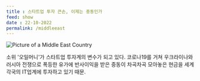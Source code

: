 ```yaml
---
title : 스타트업 투자 큰손, 이제는 중동인가
feed: show
date : 22-10-2022
permalink: /middleeast
---
```


![Picture of a Middle East Country](darcey-beau-q8D7WZc40eA-unsplash.jpg)

소위 '오일머니'가 스타트업 투자계의 변수가 되고 있다. 코로나19를 거쳐 우크라이나와 러시아 전쟁으로 폭등한 유가에 반사이익을 받은 중동이 차곡차곡 모아놓은 현금을 세계 각국의 IT업계에 투자하고 있기 때문. 